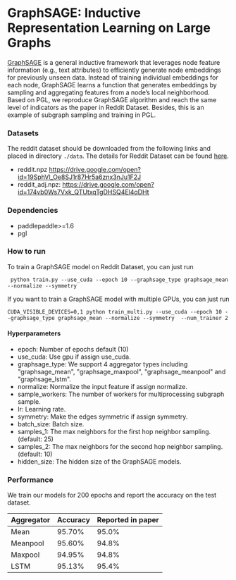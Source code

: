 # GraphSAGE: Inductive Representation Learning on Large Graphs

[GraphSAGE](https://cs.stanford.edu/people/jure/pubs/graphsage-nips17.pdf) is a general inductive framework that leverages node feature
information (e.g., text attributes) to efficiently generate node embeddings for previously unseen data. Instead of training individual embeddings for each node, GraphSAGE learns a function that generates embeddings by sampling and aggregating features from a node’s local neighborhood. Based on PGL, we reproduce GraphSAGE algorithm and reach the same level of indicators as the paper in Reddit Dataset. Besides, this is an example of subgraph sampling and training in PGL.

### Datasets
The reddit dataset should be downloaded from the following links and placed in directory ```./data```. The details for Reddit Dataset can be found [here](https://cs.stanford.edu/people/jure/pubs/graphsage-nips17.pdf).

- reddit.npz https://drive.google.com/open?id=19SphVl_Oe8SJ1r87Hr5a6znx3nJu1F2J
- reddit_adj.npz: https://drive.google.com/open?id=174vb0Ws7Vxk_QTUtxqTgDHSQ4El4qDHt


### Dependencies

- paddlepaddle>=1.6
- pgl

### How to run

To train a GraphSAGE model on Reddit Dataset, you can just run

```
 python train.py --use_cuda --epoch 10 --graphsage_type graphsage_mean --normalize --symmetry     
```

If you want to train a GraphSAGE model with multiple GPUs, you can just run

```
CUDA_VISIBLE_DEVICES=0,1 python train_multi.py --use_cuda --epoch 10 --graphsage_type graphsage_mean --normalize --symmetry  --num_trainer 2    
```

#### Hyperparameters

- epoch: Number of epochs default (10)
- use_cuda: Use gpu if assign use_cuda. 
- graphsage_type: We support 4 aggregator types including "graphsage_mean", "graphsage_maxpool", "graphsage_meanpool" and "graphsage_lstm".
- normalize: Normalize the input feature if assign normalize.
- sample_workers: The number of workers for multiprocessing subgraph sample.
- lr: Learning rate.
- symmetry: Make the edges symmetric if assign symmetry.
- batch_size: Batch size.
- samples_1: The max neighbors for the first hop neighbor sampling. (default: 25)
- samples_2: The max neighbors for the second hop neighbor sampling. (default: 10)
- hidden_size: The hidden size of the GraphSAGE models.


### Performance

We train our models for 200 epochs and report the accuracy on the test dataset.


| Aggregator | Accuracy   | Reported in paper |
| --- | --- | --- |
| Mean | 95.70% |  95.0% | 
| Meanpool | 95.60% | 94.8% |
| Maxpool | 94.95%  | 94.8% |
| LSTM | 95.13% | 95.4% |
